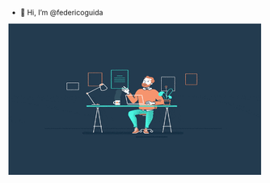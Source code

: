 - 👋 Hi, I’m @federicoguida
<img align="center" alt="GIF" src="https://github.com/federicoguida/federicoguida/blob/03270dc8be98e46d13c742a7a8104601e4adc208/1_hwR_VDaY0wA5J4aPL6j9Zw.gif?raw=True" width="500" height="300" />
